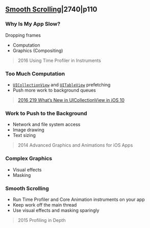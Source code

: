## [Smooth Scrolling](4-smooth-scrolling.md)|2740|p110

### Why Is My App Slow?

Dropping frames

- Computation
- Graphics (Compositing)


> 2016 Using Time Profiler in Instruments  


### Too Much Computation

- [`UICollectionView`](https://developer.apple.com/documentation/uikit/uicollectionview) and [`UITableView`](https://developer.apple.com/documentation/uikit/uitableview) prefetching
- Push more work to background queues


> [2016 219 What’s New in UICollectionView in iOS 10](https://developer.apple.com/videos/play/wwdc2016/219/) 

### Work to Push to the Background

- Network and file system access
- Image drawing
- Text sizing


> 2014 Advanced Graphics and Animations for iOS Apps 


### Complex Graphics

- Visual effects
- Masking

### Smooth Scrolling

- Run Time Profiler and Core Animation instruments on your app
- Keep work off the main thread
- Use visual effects and masking sparingly

> 2015 Profiling in Depth